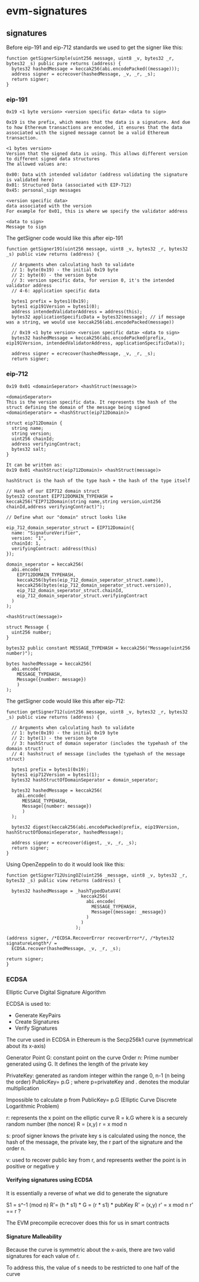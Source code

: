 # evm-signatures

## signatures

Before eip-191 and eip-712 standards we used to get the signer like this:

```solidity
function getSignerSimple(uint256 message, uint8 _v, bytes32 _r, bytes32 _s) public pure returns (address) {
  bytes32 hashedMessage = keccak256(abi.encodePacked((message)));
  address signer = ecrecover(hashedMessage, _v, _r, _s);
  return signer;
}
```

### eip-191

```
0x19 <1 byte version> <version specific data> <data to sign>
```
```
0x19 is the prefix, which means that the data is a signature. And due to how Ethereum transactions are encoded, it ensures that the data associated with the signed message cannot be a valid Ethereum transaction.
```

```
<1 bytes version> 
Version that the signed data is using. This allows different version to different signed data structures
The allowed values are:

0x00: Data with intended validator (address validating the signature is validated here)
0x01: Structured Data (associated with EIP-712)
0x45: personal_sign messages
```

```
<version specific data>
data associated with the version
For example for 0x01, this is where we specify the validator address
```

```
<data to sign>
Message to sign
```

The getSigner code would like this after eip-191

```solidity
function getSigner191(uint256 message, uint8 _v, bytes32 _r, bytes32 _s) public view returns (address) {

  // Arguments when calculating hash to validate
  // 1: byte(0x19) - the initial 0x19 byte
  // 2: byte(0) - the version byte
  // 3: version specific data, for version 0, it's the intended validator address
  // 4-6: application specific data

  bytes1 prefix = bytes1(0x19);
  bytes1 eip191Version = bytes1(0);
  address intendedValidatorAddress = address(this);
  bytes32 applicationSpecificData = bytes32(message); // if message was a string, we would use keccak256(abi.encodePacked(message))

  // 0x19 <1 byte version> <version specific data> <data to sign>
  bytes32 hashedMessage = keccak256(abi.encodePacked(prefix, eip191Version, intendedValidatorAddress, applicationSpecificData));

  address signer = ecrecover(hashedMessage, _v, _r, _s);
  return signer;
```

### eip-712

```
0x19 0x01 <domainSeperator> <hashStruct(message)>
```

```
<domainSeperator>
This is the version specific data. It represents the hash of the struct defining the domain of the message being signed
<domainSeperator> = <hashStruct(eip712Domain)>
```
```solidity
struct eip712Domain {
  string name;
  string version;
  uint256 chainId;
  address verifyingContract;
  bytes32 salt;
}
```
```
It can be written as:
0x19 0x01 <hashStruct(eip712Domain)> <hashStruct(message)>
```

```
hashStruct is the hash of the type hash + the hash of the type itself

// Hash of our EIP712 domain struct
bytes32 constant EIP712DOMAIN_TYPEHASH = keccak256("EIP712Domain(string name,string version,uint256 chainId,address verifyingContract)");

// Define what our "domain" struct looks like
```

```solidity
eip_712_domain_seperator_struct = EIP712Domain({
  name: "SignatureVerifier",
  version: "1",
  chainId: 1,
  verifyingContract: address(this)
});

domain_seperator = keccak256(
  abi.encode(
    EIP712DOMAIN_TYPEHASH,
    keccak256(bytes(eip_712_domain_seperator_struct.name)),
    keccak256(bytes(eip_712_domain_seperator_struct.version)),
    eip_712_domain_seperator_struct.chainId,
    eip_712_domain_seperator_struct.verifyingContract
  )
);
```

```
<hashStruct(message)>
```

```solidity
struct Message {
  uint256 number;
}

bytes32 public constant MESSAGE_TYPEHASH = keccak256("Message(uint256 number)");

bytes hashedMessage = keccak256(
  abi.encode(
    MESSAGE_TYPEHASH,
    Message({number: message})
    )
);
```

The getSigner code would like this after eip-712:

```solidity
function getSigner712(uint256 message, uint8 _v, bytes32 _r, bytes32 _s) public view returns (address) {

  // Arguments when calculating hash to validate
  // 1: byte(0x19) - the initial 0x19 byte
  // 2: byte(1) - the version byte
  // 3: hashStruct of domain seperator (includes the typehash of the domain struct)
  // 4: hashstruct of message (includes the typehash of the message struct)

  bytes1 prefix = bytes1(0x19);
  bytes1 eip712Version = bytes1(1);
  bytes32 hashStructOfDomainSeperator = domain_seperator;

  bytes32 hashedMessage = keccak256(
    abi.encode(
      MESSAGE_TYPEHASH,
      Message({number: message})
      )
  );

  bytes32 digest(keccak256(abi.encodePacked(prefix, eip19Version, hashStructOfDomainSeperator, hashedMessage);

  address signer = ecrecover(digest, _v, _r, _s);
  return signer;
}
```

Using OpenZeppelin to do it would look like this:

```solidity
function getSigner712UsingOZ(uint256 _message, uint8 _v, bytes32 _r, bytes32 _s) public view returns (address) {

  bytes32 hashedMessage = _hashTypedDataV4(
                            keccak256(
                              abi.encode(
                                MESSAGE_TYPEHASH,
                                Message({message: _message})
                              )
                            )
                          );

(address signer, /*ECDSA.RecoverError recoverError*/, /*bytes32 signatureLength*/ = 
  ECDSA.recover(hashedMessage, _v, _r, _s);

return signer;
}
```

### ECDSA

Elliptic Curve Digital Signature Algorithm

ECDSA is used to:
 - Generate KeyPairs
 - Create Signatures
 - Verify Signatures

The curve used in ECDSA in Ethereum is the Secp256k1 curve (symmetrical about its x-axis)

Generator Point G: constant point on the curve
Order n: Prime number generated using G. It defines the length of the private key

PrivateKey: generated as random integer within the range 0, n-1 (n being the order)
PublicKey= p.G  ; where p=privateKey and . denotes the modular multiplication

Impossible to calculate p from PublicKey= p.G (Elliptic Curve Discrete Logarithmic Problem)

r: represents the x point on the elliptic curve
R = k.G where k is a securely random number (the nonce)
R = (x,y)
r = x mod n

s: proof signer knows the private key
s is calculated using the nonce, the hash of the message, the private key, the r part of the signature and the order n.

v: used to recover public key from r, and represents wether the point is in positive or negative y


#### Verifying signatures using ECDSA

It is essentially a reverse of what we did to generate the signature

S1 = s^-1 (mod n)
R'= (h * s1) * G = (r * s1) * pubKey
R' = (x,y)
r' = x mod n
r' == r ?

The EVM precompile ecrecover does this for us in smart contracts

#### Signature Malleability

Because the curve is symmetric about the x-axis, there are two valid signatures for each value of r.

To address this, the value of s needs to be restricted to one half of the curve










